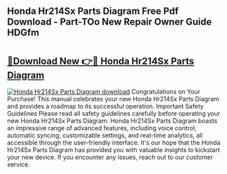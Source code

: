 ## Honda Hr214Sx Parts Diagram Free Pdf Download - Part-TOo New Repair Owner Guide HDGfm

# <h2><a href="http://dfur9fb.blite.top/?on=Honda+Hr214Sx+Parts+Diagram">🔗Download New 👉🔴 Honda Hr214Sx Parts Diagram</a></h2>

[![Honda Hr214Sx Parts Diagram download](https://i.imgur.com/lujVjoI.png)](http://dfur9fb.blite.top/?on=Honda+Hr214Sx+Parts+Diagram)
Congratulations on Your Purchase! This manual celebrates your new Honda Hr214Sx Parts Diagram and provides a roadmap to its successful operation. Important Safety Guidelines Please read all safety guidelines carefully before operating your new Honda Hr214Sx Parts Diagram. Honda Hr214Sx Parts Diagram boasts an impressive range of advanced features, including voice control, automatic syncing, customizable settings, and real-time analytics, all accessible through the user-friendly interface. It's our hope that the Honda Hr214Sx Parts Diagram has provided you with valuable insights to kickstart your new device. If you encounter any issues, reach out to our customer service.
